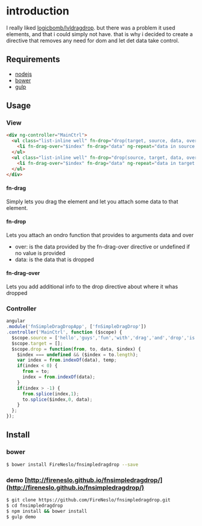 # introduction
I really liked [logicbomb/lvldragdrop](https://github.com/logicbomb/lvldragdrop).
but there was a problem it used elements, and that i could simply not have.
that is why i decided to create a directive that removes any need for dom and let det data take control.

## Requirements
* [nodejs](http://nodejs.org)
* [bower](http://bower.io)
* [gulp](http://gulpjs.com)

## Usage

### View

```html
<div ng-controller="MainCtrl">
  <ul class="list-inline well" fn-drop="drop(target, source, data, over)">
    <li fn-drag-over="$index" fn-drag="data" ng-repeat="data in source track by $index">{{data}}</li>
  </ul>
  <ul class="list-inline well" fn-drop="drop(source, target, data, over)">
    <li fn-drag-over="$index" fn-drag="data" ng-repeat="data in target track by $index">{{data}}</li>
  </ul>
</div>
```

#### fn-drag
Simply lets you drag the element and let you attach some data to that element.

#### fn-drop
Lets you attach an ondro function that provides to arguments data and over

* over: is the data provided by the fn-drag-over directive or undefined if no value is provided
* data: is the data that is dropped

#### fn-drag-over
Lets you add additional info to the drop directive about where it whas dropped

### Controller

```js
angular
.module('fnSimpleDragDropApp', ['fnSimpleDragDrop'])
.controller('MainCtrl', function ($scope) {
  $scope.source = ['hello','guys','fun','with','drag','and','drop','is','it','not?'];
  $scope.target = [];
  $scope.drop = function(from, to, data, $index) {
    $index === undefined && ($index = to.length);
    var index = from.indexOf(data), temp;
    if(index < 0) {
      from = to;
      index = from.indexOf(data);
    }
    if(index > -1) {
      from.splice(index,1);
      to.splice($index,0, data);
    }
  };
});
```

## Install

### bower
``` bash
$ bower install FireNeslo/fnsimpledragdrop --save
```

### demo [http://fireneslo.github.io/fnsimpledragdrop/](http://fireneslo.github.io/fnsimpledragdrop/)
``` bash
$ git clone https://github.com/FireNeslo/fnsimpledragdrop.git
$ cd fnsimpledragdrop
$ npm install && bower install
$ gulp demo
```